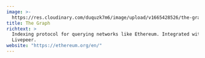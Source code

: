 ```yaml
---
image: >-
  https://res.cloudinary.com/duquzk7m6/image/upload/v1665428526/the-graph_rrmspw.png
title: The Graph
richtext: >
  Indexing protocol for querying networks like Ethereum. Integrated with
  Livepeer.
website: "https://ethereum.org/en/"
---
```

